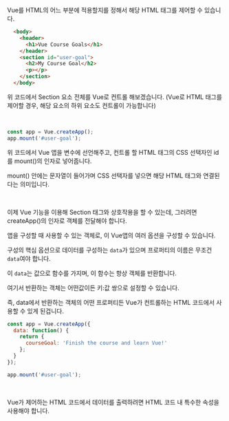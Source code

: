 Vue를 HTML의 어느 부분에 적용할지를 정해서 해당 HTML 태그를 제어할 수 있습니다.

```html
  <body>
    <header>
      <h1>Vue Course Goals</h1>
    </header>
    <section id="user-goal">
      <h2>My Course Goal</h2>
      <p></p>
    </section>
  </body>
```

위 코드에서 Section 요소 전체를 Vue로 컨트롤 해보겠습니다. (Vue로 HTML 태그를 제어할 경우, 해당 요소의 하위 요소도 컨트롤이 가능합니다)

<br>

```javascript
const app = Vue.createApp();
app.mount('#user-goal');
```

위 코드에서 Vue 앱을 변수에 선언해주고, 컨트롤 할 HTML 태그의 CSS 선택자인 id를 mount()의 인자로 넣어줍니다.

mount() 안에는 문자열이 들어가며 CSS 선택자를 넣으면 해당 HTML 태그와 연결된다는 의미입니다.

<br>

이제 Vue 기능을 이용해 Section 태그와 상호작용을 할 수 있는데, 그러려면 createApp()의 인자로 객체를 전달해야 합니다.

앱을 구성할 때 사용할 수 있는 객체로, 이 Vue앱의 여러 옵션을 구성할 수 있습니다.

구성의 핵심 옵션으로 데이터를 구성하는 `data`가 있으며 프로퍼티의 이름은 무조건 `data`여야 합니다.

이 `data`는 값으로 함수를 가지며, 이 함수는 항상 객체를 반환합니다.

여기서 반환하는 객체는 어떤값이든 키:값 쌍으로 설정할 수 있습니다.

즉, data에서 반환하는 객체의 어떤 프로퍼티든 Vue가 컨트롤하는 HTML 코드에서 사용할 수 있게 된겁니다.

```javascript
const app = Vue.createApp({
  data: function() {
    return {
      courseGoal: 'Finish the course and learn Vue!'
    };
  }
});

app.mount('#user-goal');

```

<br>

Vue가 제어하는 HTML 코드에서 데이터를 출력하려면 HTML 코드 내 특수한 속성을 사용해야 합니다.

